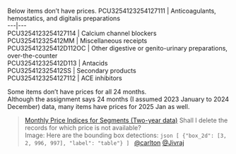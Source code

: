 Below items don’t have prices.
PCU3254123254127111 | Anticoagulants, hemostatics, and digitalis preparations  
---|---  
PCU3254123254127114 | Calcium channel blockers  
PCU325412325412MM | Miscellaneous receipts  
PCU325412325412D112OC | Other digestive or genito-urinary preparations, over-the-counter  
PCU325412325412D113 | Antacids  
PCU325412325412SS | Secondary products  
PCU3254123254127112 | ACE inhibitors  
  
Some items don’t have prices for all 24 months.  
Although the assignment says 24 months (I assumed 2023 January to 2024
December) data, many items have prices for 2025 Jan as well.
> [Monthly Price Indices for Segments (Two-year
> data)](https://drive.google.com/file/d/1OrkZgDnx7uYjOxFW2XDrA5F0xFre_PCS/view?usp=drive_link)
Shall I delete the records for which price is not available?  
Image: Here are the bounding box detections: ```json [ {"box_2d": [3, 2, 996,
997], "label": "table"} ] ```
[@carlton](/u/carlton) [@Jivraj](/u/jivraj)